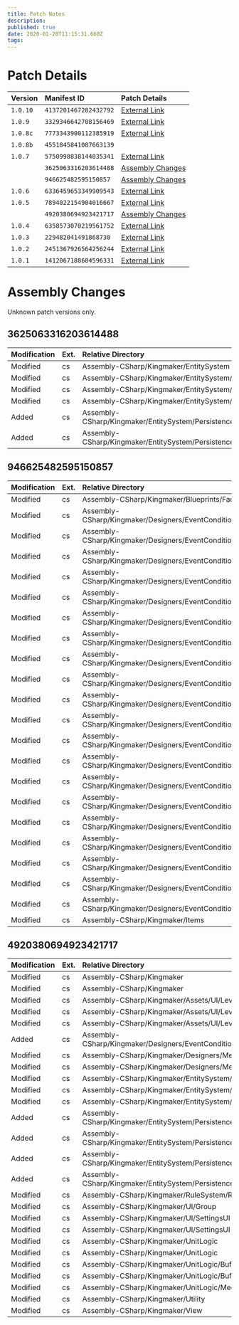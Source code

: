 ```yaml
---
title: Patch Notes
description: 
published: true
date: 2020-01-20T11:15:31.660Z
tags: 
---
```


# Patch Details

Version | Manifest ID | Patch Details
:--- | :--- | :--
`1.0.10` | `4137201467282432792` | [External Link](https://steamcommunity.com/games/Pathfinder_Kingmaker/announcements/detail/1711824163719704513)
`1.0.9` | `3329346642708156469` | [External Link](https://steamcommunity.com/games/Pathfinder_Kingmaker/announcements/detail/2924417816931842509)
`1.0.8c` | `7773343900112385919` | [External Link](https://steamcommunity.com/games/Pathfinder_Kingmaker/announcements/detail/2924417816900833325)
`1.0.8b` | `4551845841087663139` | &nbsp;
`1.0.7` | `5750998838144035341` | [External Link](https://steamcommunity.com/games/Pathfinder_Kingmaker/announcements/detail/1708445194439906203)
&nbsp; | `3625063316203614488` | [Assembly Changes](#3625063316203614488)
&nbsp; | `946625482595150857` | [Assembly Changes](#946625482595150857)
`1.0.6` | `6336459653349909543` | [External Link](https://steamcommunity.com/games/Pathfinder_Kingmaker/announcements/detail/1708445194413594388)
`1.0.5` | `7894022154904016667` | [External Link](https://steamcommunity.com/games/Pathfinder_Kingmaker/announcements/detail/1708445194411519344)
&nbsp; | `4920380694923421717` | [Assembly Changes](#4920380694923421717)
`1.0.4` | `6358573070219561752` | [External Link](https://steamcommunity.com/games/Pathfinder_Kingmaker/announcements/detail/2940179248248985616)
`1.0.3` | `229482041491868730` | [External Link](https://steamcommunity.com/games/Pathfinder_Kingmaker/announcements/detail/2940179248226283738)
`1.0.2` | `2451367926564256244` | [External Link](https://steamcommunity.com/games/Pathfinder_Kingmaker/announcements/detail/2940179248218810867)
`1.0.1` | `1412067188604596331` | [External Link](https://steamcommunity.com/games/Pathfinder_Kingmaker/announcements/detail/1711822259759145662)

# Assembly Changes

Unknown patch versions only.

## 3625063316203614488

Modification | Ext. | Relative Directory | Name
:--- | :--- | :--- | :---
Modified | cs | Assembly-CSharp/Kingmaker/EntitySystem | `SceneEntitiesState.cs`
Modified | cs | Assembly-CSharp/Kingmaker/EntitySystem/Persistence/Versioning | `JsonUpgradeSystem.cs`
Modified | cs | Assembly-CSharp/Kingmaker/EntitySystem/Persistence/Versioning | `PlayerUpgradeAction.cs`
Modified | cs | Assembly-CSharp/Kingmaker/EntitySystem/Persistence/Versioning | `PlayerUpgradeActionType.cs`
Added | cs | Assembly-CSharp/Kingmaker/EntitySystem/Persistence/Versioning/Upgraders | `EnchantmentFeaturesForFixing.cs`
Added | cs | Assembly-CSharp/Kingmaker/EntitySystem/Persistence/Versioning/Upgraders | `PF40261_FixDuplicateEnchantments.cs`

## 946625482595150857

Modification | Ext. | Relative Directory | Name
:--- | :--- | :--- | :---
Modified | cs | Assembly-CSharp/Kingmaker/Blueprints/Facts | `Fact.cs`
Modified | cs | Assembly-CSharp/Kingmaker/Designers/EventConditionActionSystem/Events | `ActivateTrigger.cs`
Modified | cs | Assembly-CSharp/Kingmaker/Designers/EventConditionActionSystem/Events | `DamageToMapObjectTrigger.cs`
Modified | cs | Assembly-CSharp/Kingmaker/Designers/EventConditionActionSystem/Events | `DeactivateTrigger.cs`
Modified | cs | Assembly-CSharp/Kingmaker/Designers/EventConditionActionSystem/Events | `DeviceInteractionTrigger.cs`
Modified | cs | Assembly-CSharp/Kingmaker/Designers/EventConditionActionSystem/Events | `DoorInteractionViewTrigger.cs`
Modified | cs | Assembly-CSharp/Kingmaker/Designers/EventConditionActionSystem/Events | `EvaluatedUnitCombatTrigger.cs`
Modified | cs | Assembly-CSharp/Kingmaker/Designers/EventConditionActionSystem/Events | `EvaluatedUnitDeathTrigger.cs`
Modified | cs | Assembly-CSharp/Kingmaker/Designers/EventConditionActionSystem/Events | `EvaluatedUnitHealthTrigger.cs`
Modified | cs | Assembly-CSharp/Kingmaker/Designers/EventConditionActionSystem/Events | `GenericInteractionTrigger.cs`
Modified | cs | Assembly-CSharp/Kingmaker/Designers/EventConditionActionSystem/Events | `MapObjectPerceptionTrigger.cs`
Modified | cs | Assembly-CSharp/Kingmaker/Designers/EventConditionActionSystem/Events | `PerceptionTrigger.cs`
Modified | cs | Assembly-CSharp/Kingmaker/Designers/EventConditionActionSystem/Events | `RestTrigger.cs`
Modified | cs | Assembly-CSharp/Kingmaker/Designers/EventConditionActionSystem/Events | `ScriptZoneTrigger.cs`
Modified | cs | Assembly-CSharp/Kingmaker/Designers/EventConditionActionSystem/Events | `SkillCheckInteractionTrigger.cs`
Modified | cs | Assembly-CSharp/Kingmaker/Designers/EventConditionActionSystem/Events | `SpellCastTrigger.cs`
Modified | cs | Assembly-CSharp/Kingmaker/Designers/EventConditionActionSystem/Events | `SummonPoolTrigger.cs`
Modified | cs | Assembly-CSharp/Kingmaker/Designers/EventConditionActionSystem/Events | `TimeOfDayChangedTrigger.cs`
Modified | cs | Assembly-CSharp/Kingmaker/Designers/EventConditionActionSystem/Events | `UIEventTrigger.cs`
Modified | cs | Assembly-CSharp/Kingmaker/Designers/EventConditionActionSystem/Events | `UnitDeathTrigger.cs`
Modified | cs | Assembly-CSharp/Kingmaker/Designers/EventConditionActionSystem/Events | `UnitHealthTrigger.cs`
Modified | cs | Assembly-CSharp/Kingmaker/Items | `ItemEntityShield.cs`

## 4920380694923421717

Modification | Ext. | Relative Directory | Name
:--- | :--- | :--- | :---
Modified | cs | Assembly-CSharp/Kingmaker | `GameStarter.cs`
Modified | cs | Assembly-CSharp/Kingmaker | `MainMenu.cs`
Modified | cs | Assembly-CSharp/Kingmaker/Assets/UI/LevelUp | `CharBFeatureSelector.cs`
Modified | cs | Assembly-CSharp/Kingmaker/Assets/UI/LevelUp | `CharBSelectorLayer.cs`
Modified | cs | Assembly-CSharp/Kingmaker/Assets/UI/LevelUp | `CharBuildSelectorItem.cs`
Added | cs | Assembly-CSharp/Kingmaker/Designers/EventConditionActionSystem/Events | `AreaDidLoadTrigger.cs`
Modified | cs | Assembly-CSharp/Kingmaker/Designers/Mechanics/Facts | `AdditionalSneakDamageOnHit.cs`
Modified | cs | Assembly-CSharp/Kingmaker/Designers/Mechanics/Facts | `BackToBack.cs`
Modified | cs | Assembly-CSharp/Kingmaker/EntitySystem/Persistence/Versioning | `JsonUpgradeSystem.cs`
Modified | cs | Assembly-CSharp/Kingmaker/EntitySystem/Persistence/Versioning | `PlayerUpgradeAction.cs`
Modified | cs | Assembly-CSharp/Kingmaker/EntitySystem/Persistence/Versioning | `PlayerUpgradeActionType.cs`
Added | cs | Assembly-CSharp/Kingmaker/EntitySystem/Persistence/Versioning/Upgraders | `JaethalQ3EssentialForGameFixer.cs`
Added | cs | Assembly-CSharp/Kingmaker/EntitySystem/Persistence/Versioning/Upgraders | `PF39479_AmiriUnhide1.cs`
Added | cs | Assembly-CSharp/Kingmaker/EntitySystem/Persistence/Versioning/Upgraders | `PF39480_JubilostQuest.cs`
Added | cs | Assembly-CSharp/Kingmaker/EntitySystem/Persistence/Versioning/Upgraders | `RemoveCutsceneRaiseDeadFromSpellbooks.cs`
Modified | cs | Assembly-CSharp/Kingmaker/RuleSystem/Rules/Abilities | `RuleCastSpell.cs`
Modified | cs | Assembly-CSharp/Kingmaker/UI/Group | `GroupController.cs`
Modified | cs | Assembly-CSharp/Kingmaker/UI/SettingsUI | `GameSettingsController.cs`
Modified | cs | Assembly-CSharp/Kingmaker/UI/SettingsUI | `GraphicsSettingsController.cs`
Modified | cs | Assembly-CSharp/Kingmaker/UnitLogic | `Spellbook.cs`
Modified | cs | Assembly-CSharp/Kingmaker/UnitLogic | `UnitDescriptor.cs`
Modified | cs | Assembly-CSharp/Kingmaker/UnitLogic/Buffs | `RemoveBuffOnLoad.cs`
Modified | cs | Assembly-CSharp/Kingmaker/UnitLogic/Buffs/Blueprints | `BlueprintBuff.cs`
Modified | cs | Assembly-CSharp/Kingmaker/UnitLogic/Mechanics/Components | `AddInitiatorSkillRollTrigger.cs`
Modified | cs | Assembly-CSharp/Kingmaker/Utility | `SystemUtil.cs`
Modified | cs | Assembly-CSharp/Kingmaker/View | `CameraRig.cs`
